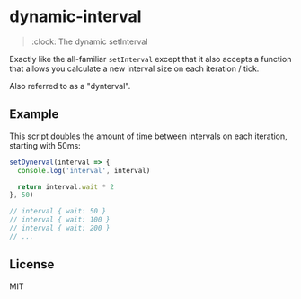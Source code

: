 # dynamic-interval

> :clock: The dynamic setInterval

Exactly like the all-familiar `setInterval` except that it also accepts a function that allows you calculate a new interval size on each iteration / tick.

Also referred to as a "dynterval".

## Example

This script doubles the amount of time between intervals on each iteration, starting with 50ms:

```js
setDynerval(interval => {
  console.log('interval', interval)

  return interval.wait * 2
}, 50)

// interval { wait: 50 }
// interval { wait: 100 }
// interval { wait: 200 }
// ...
```

## License

MIT
